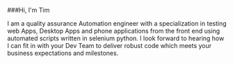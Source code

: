 ###Hi, I'm Tim

I am a quality assurance Automation engineer with a specialization in testing web Apps, Desktop Apps and phone applications  from the front end using automated scripts written in selenium python.
I look forward to hearing how I can fit in with your Dev Team to deliver robust code which meets your business expectations and milestones.

<!--
**timothymwine/timothymwine** is a ✨ _special_ ✨ repository because its `README.md` (this file) appears on your GitHub profile.

Here are some ideas to get you started:

- 🔭 I’m currently working on ...
- 🌱 I’m currently learning ...
- 👯 I’m looking to collaborate on ...
- 🤔 I’m looking for help with ...
- 💬 Ask me about ...
- 📫 How to reach me: ...
- 😄 Pronouns: ...
- ⚡ Fun fact: ...
-->
